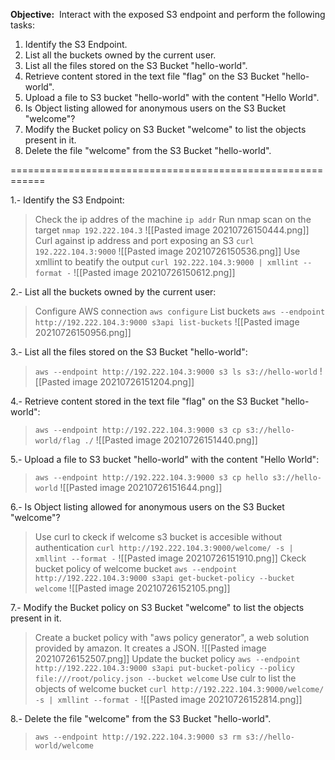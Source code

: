 **Objective:** 
Interact with the exposed S3 endpoint and perform the following tasks:
1.  Identify the S3 Endpoint.     
2.  List all the buckets owned by the current user.
3.  List all the files stored on the S3 Bucket "hello-world".      
4.  Retrieve content stored in the text file "flag" on the S3 Bucket "hello-world".      
5.  Upload a file to S3 bucket "hello-world" with the content "Hello World".
6.  Is Object listing allowed for anonymous users on the S3 Bucket "welcome"?      
7.  Modify the Bucket policy on S3 Bucket "welcome" to list the objects present in it.
8.  Delete the file "welcome" from the S3 Bucket "hello-world".

============================================================

1.- Identify the S3 Endpoint:
> Check the ip addres of the machine
> `ip addr`
> Run nmap scan on the target
> `nmap 192.222.104.3`
> ![[Pasted image 20210726150444.png]]
> Curl against ip address and port exposing an S3
> `curl 192.222.104.3:9000`
> ![[Pasted image 20210726150536.png]]
> Use xmllint to beatify the output
> `curl 192.222.104.3:9000 | xmllint --format -`
> ![[Pasted image 20210726150612.png]]

2.- List all the buckets owned by the current user:
> Configure AWS connection
> `aws configure`
> List buckets
> `aws --endpoint http://192.222.104.3:9000 s3api list-buckets`
> ![[Pasted image 20210726150956.png]]

3.- List all the files stored on the S3 Bucket "hello-world":
> `aws --endpoint http://192.222.104.3:9000 s3 ls s3://hello-world`
> ![[Pasted image 20210726151204.png]]

4.- Retrieve content stored in the text file "flag" on the S3 Bucket "hello-world":
>  `aws --endpoint http://192.222.104.3:9000 s3 cp s3://hello-world/flag ./`
>  ![[Pasted image 20210726151440.png]]

5.- Upload a file to S3 bucket "hello-world" with the content "Hello World":
>  `aws --endpoint http://192.222.104.3:9000 s3 cp hello s3://hello-world`
>  ![[Pasted image 20210726151644.png]]

6.-  Is Object listing allowed for anonymous users on the S3 Bucket "welcome"?
> Use curl to ckeck if welcome s3 bucket is accesible without authentication
> `curl http://192.222.104.3:9000/welcome/ -s | xmllint --format -`
> ![[Pasted image 20210726151910.png]]
> Ckeck bucket policy of welcome bucket
>  `aws --endpoint http://192.222.104.3:9000 s3api get-bucket-policy --bucket welcome`
>  ![[Pasted image 20210726152105.png]]

7.- Modify the Bucket policy on S3 Bucket "welcome" to list the objects present in it.
> Create a bucket policy with "aws policy generator", a web solution provided by amazon. It creates a JSON.
> ![[Pasted image 20210726152507.png]]
> Update the bucket policy
> `aws --endpoint http://192.222.104.3:9000 s3api put-bucket-policy --policy file:///root/policy.json --bucket welcome`
> Use culr to list the objects of welcome bucket
>  `curl http://192.222.104.3:9000/welcome/ -s | xmllint --format -`
> ![[Pasted image 20210726152814.png]]

8.-  Delete the file "welcome" from the S3 Bucket "hello-world".
> `aws --endpoint http://192.222.104.3:9000 s3 rm s3://hello-world/welcome`


